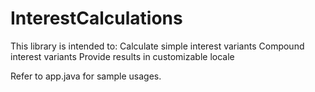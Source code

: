 # InterestCalculations
This library is intended to:
 Calculate simple interest variants
 Compound interest variants
 Provide results in customizable locale

Refer to app.java for sample usages.
